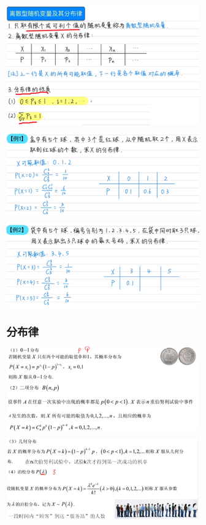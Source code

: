 ![](../photo/Pasted%20image%2020240423112525.png)

![](../photo/Pasted%20image%2020240423112553.png)

![](../photo/Pasted%20image%2020240423112621.png)
# 分布律

![](../photo/Pasted%20image%2020240416160309.png)

![](../photo/Pasted%20image%2020240416160329.png)
